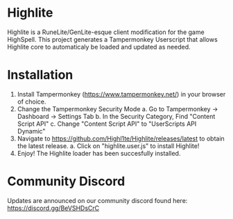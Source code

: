 # Highlite

Highlite is a RuneLite/GenLite-esque client modification for the game HighSpell. This project generates a Tampermonkey Userscript that allows Highlite core to automaticaly be loaded and updated as needed.

# Installation
1. Install Tampermonkey (https://www.tampermonkey.net/) in your browser of choice.
2. Change the Tampermonkey Security Mode
      a. Go to Tampermonkey -> Dashboard -> Settings Tab
      b. In the Security Category, Find "Content Script API"
      c. Change "Content Script API" to "UserScripts API Dynamic"
3. Navigate to https://github.com/Highl1te/Highlite/releases/latest to obtain the latest release.
      a. Click on "highlite.user.js" to install Highlite!
4. Enjoy! The Highlite loader has been succesfully installed.

# Community Discord
Updates are announced on our community discord found here: https://discord.gg/BeVSHDsCrC


